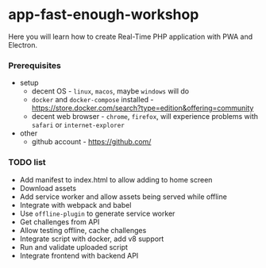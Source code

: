 app-fast-enough-workshop
========================

Here you will learn how to create Real-Time PHP application with PWA and Electron.

### Prerequisites

* setup
  * decent OS - `linux`, `macos`, maybe `windows` will do
  * `docker` and `docker-compose` installed - https://store.docker.com/search?type=edition&offering=community
  * decent web browser - `chrome`, `firefox`, will experience problems with `safari` or `internet-explorer` 
* other
  * github account - https://github.com/

### TODO list

- Add manifest to index.html to allow adding to home screen
- Download assets
- Add service worker and allow assets being served while offline
- Integrate with webpack and babel
- Use `offline-plugin` to generate service worker
- Get challenges from API
- Allow testing offline, cache challenges
- Integrate script with docker, add v8 support
- Run and validate uploaded script
- Integrate frontend with backend API

